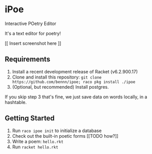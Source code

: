iPoe
====

Interactive POetry Editor

It's a text editor for poetry!

[[ Insert screenshot here ]]


Requirements
------------

1. Install a recent development release of Racket (v6.2.900.17)
2. Clone and install this repository: `git clone https://github.com/bennn/ipoe; raco pkg install ./ipoe`
3. (Optional, but recommended) Install postgres.

If you skip step 3 that's fine, we just save data on words locally, in a hashtable.


Getting Started
---------------
1. Run `raco ipoe init` to initialize a database
2. Check out the built-in poetic forms [[TODO how?]]
3. Write a poem: `hello.rkt`
4. Run `racket hello.rkt`

